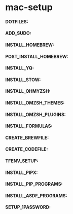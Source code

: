 # mac-setup

#### DOTFILES:

#### ADD_SUDO:

#### INSTALL_HOMEBREW:

#### POST_INSTALL_HOMEBREW:

#### INSTALL_YQ:

#### INSTALL_STOW:

#### INSTALL_OHMYZSH:

#### INSTALL_OMZSH_THEMES:

#### INSTALL_OMZSH_PLUGINS:

#### INSTALL_FORMULAS:

#### CREATE_BREWFILE:

#### CREATE_CODEFILE:

#### TFENV_SETUP:

#### INSTALL_PIPX: 

#### INSTALL_PIP_PROGRAMS:

#### INSTALL_ASDF_PROGRAMS:

#### SETUP_1PASSWORD: